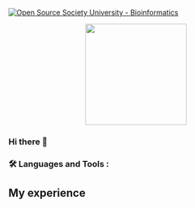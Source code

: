 [![Open Source Society University - Bioinformatics ](https://img.shields.io/badge/OSSU-bioinformatics-blue.svg)](https://github.com/open-source-society/bioinformatics)

<div id="header" align="center">
  <img src="https://i.giphy.com/media/v1.Y2lkPTc5MGI3NjExODd6Mm9idHhuMHplaDlsZjlsaDI5MjlqM3J3bGVkY3Y4bGtxc2Y5biZlcD12MV9pbnRlcm5hbF9naWZfYnlfaWQmY3Q9Zw/26DN9VvpNWEzQpFu0/giphy.gif" width="200"/>
</div>

### Hi there 👋

### :hammer_and_wrench: Languages and Tools :

## My experience 


<!--
**Labrapuerta/LabraPuerta** is a ✨ _special_ ✨ repository because its `README.md` (this file) appears on your GitHub profile.

Here are some ideas to get you started:

- 🔭 I’m currently working on ...
- 🌱 I’m currently learning ...
- 👯 I’m looking to collaborate on ...
- 🤔 I’m looking for help with ...
- 💬 Ask me about ...
- 📫 How to reach me: ...
- 😄 Pronouns: ...
- ⚡ Fun fact: ...
-->
